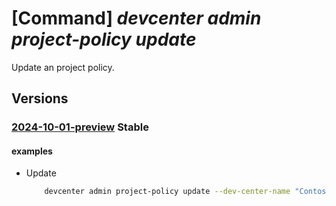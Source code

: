 # [Command] _devcenter admin project-policy update_

Update an project policy.

## Versions

### [2024-10-01-preview](/Resources/mgmt-plane/L3N1YnNjcmlwdGlvbnMve30vcmVzb3VyY2Vncm91cHMve30vcHJvdmlkZXJzL21pY3Jvc29mdC5kZXZjZW50ZXIvZGV2Y2VudGVycy97fS9wcm9qZWN0cG9saWNpZXMve30=/2024-10-01-preview.xml) **Stable**

<!-- mgmt-plane /subscriptions/{}/resourcegroups/{}/providers/microsoft.devcenter/devcenters/{}/projectpolicies/{} 2024-10-01-preview -->

#### examples

- Update
    ```bash
        devcenter admin project-policy update --dev-center-name "Contoso" --project-policy-name "DevOnlyResources" --resource-group "rg1" --resource-policies [{"resources": "/subscriptions/0ac520ee-14c0-480f-b6c9-0a90c58ffff1/resourceGroups/rg1/providers/Microsoft.DevCenter/devcenters/Contoso/attachednetworks/network-westus3"] --scopes ["/subscriptions/0ac520ee-14c0-480f-b6c9-0a90c58ffff1/resourceGroups/rg1/providers/Microsoft.DevCenter/projects/DevProject"]
    ```
